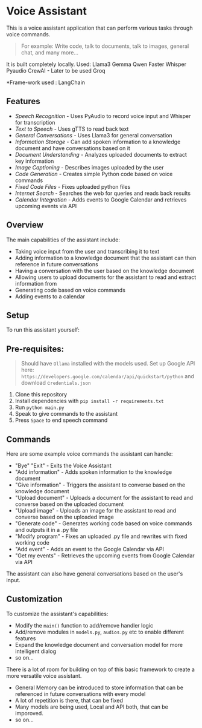 # Voice Assistant

This is a voice assistant application that can perform various tasks through voice commands. 
> For example: Write code, talk to documents, talk to images, general chat, and many more...


It is built completely locally.
Used:
Llama3
Gemma
Qwen
Faster Whisper
Pyaudio
CrewAI - Later to be used
Groq

*Frame-work used : LangChain

## Features
- *Speech Recognition* - Uses PyAudio to record voice input and Whisper for transcription
- *Text to Speech* - Uses gTTS to read back text
- *General Conversations* - Uses Llama3 for general conversation
- *Information Storage* - Can add spoken information to a knowledge document and have conversations based on it
- *Document Understanding* - Analyzes uploaded documents to extract key information
- *Image Captioning* - Describes images uploaded by the user
- *Code Generation* - Creates simple Python code based on voice commands
- *Fixed Code Files* - Fixes uploaded python files
- *Internet Search* - Searches the web for queries and reads back results
- *Calendar Integration* - Adds events to Google Calendar and retrieves upcoming events via API

## Overview

The main capabilities of the assistant include:

- Taking voice input from the user and transcribing it to text
- Adding information to a knowledge document that the assistant can then reference in future conversations
- Having a conversation with the user based on the knowledge document
- Allowing users to upload documents for the assistant to read and extract information from
- Generating code based on voice commands
- Adding events to a calendar

## Setup

To run this assistant yourself:

## Pre-requisites:

> Should have `Ollama` installed with the models used.
> Set up Google API here: `https://developers.google.com/calendar/api/quickstart/python` and download c`redentials.json`

1. Clone this repository
2. Install dependencies with `pip install -r requirements.txt`
3. Run `python main.py`
4. Speak to give commands to the assistant
5. Press `Space` to end speech command

## Commands

Here are some example voice commands the assistant can handle:
- "Bye" "Exit" - Exits the Voice Assistant
- "Add information" - Adds spoken information to the knowledge document
- "Give information" - Triggers the assistant to converse based on the knowledge document
- "Upload document" - Uploads a document for the assistant to read and converse based on the uploaded document
- "Upload image" - Uploads an image for the assistant to read and converse based on the uploaded image
- "Generate code" - Generates working code based on voice commands and outputs it in a .py file 
- "Modify program" - Fixes an uploaded .py file and rewrites with fixed working code
- "Add event" - Adds an event to the Google Calendar via API
- "Get my events" - Retrieves the upcoming events from Google Calendar via API 

The assistant can also have general conversations based on the user's input.

## Customization

To customize the assistant's capabilities:

- Modify the `main()` function to add/remove handler logic
- Add/remove modules in `models.py`, `audios.py` etc to enable different features
- Expand the knowledge document and conversation model for more intelligent dialog
- so on...

There is a lot of room for building on top of this basic framework to create a more versatile voice assistant.

- General Memory can be introduced to store information that can be referenced in future conversations with every model
- A lot of repetition is there, that can be fixed
- Many models are being used, Local and API both, that can be imporoved.
- so on...
